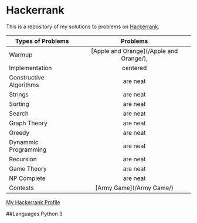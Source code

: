 # Hackerrank
This is a repository of my solutions to problems on [Hackerrank](https://www.hackerrank.com/).

| Types of Problems        | Problems           
| ------------- |:-------------:|
| Warmup      | [Apple and Orange](/Apple and Orange/), 
| Implementation      | centered      
| Constructive Algorithms | are neat      
| Strings | are neat      
| Sorting | are neat      
| Search | are neat      
| Graph Theory | are neat      
| Greedy | are neat      
| Dynammic Programming | are neat      
| Recursion | are neat      
| Game Theory | are neat      
| NP Complete | are neat  
| Contests|[Army Game](/Army Game/)

[My Hackerrank Profile](https://www.hackerrank.com/mariofidalgo)

##Languages
Python 3
